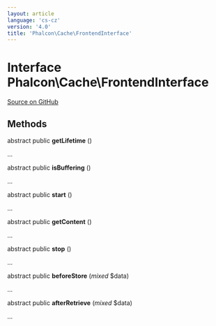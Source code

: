 ```yaml
---
layout: article
language: 'cs-cz'
version: '4.0'
title: 'Phalcon\Cache\FrontendInterface'
---
```


# Interface **Phalcon\Cache\FrontendInterface**

<a href="https://github.com/phalcon/cphalcon/tree/v4.0.0/phalcon/cache/frontendinterface.zep" class="btn btn-default btn-sm">Source on GitHub</a>

## Methods

abstract public **getLifetime** ()

...

abstract public **isBuffering** ()

...

abstract public **start** ()

...

abstract public **getContent** ()

...

abstract public **stop** ()

...

abstract public **beforeStore** (*mixed* $data)

...

abstract public **afterRetrieve** (*mixed* $data)

...